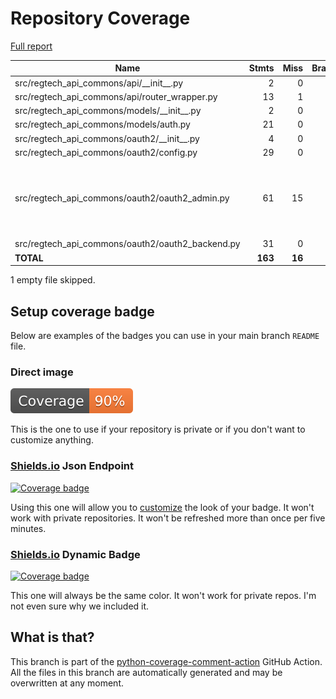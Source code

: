 # Repository Coverage

[Full report](https://htmlpreview.github.io/?https://github.com/cfpb/regtech-api-commons/blob/python-coverage-comment-action-data/htmlcov/index.html)

| Name                                                |    Stmts |     Miss |   Branch |   BrPart |   Cover |   Missing |
|---------------------------------------------------- | -------: | -------: | -------: | -------: | ------: | --------: |
| src/regtech\_api\_commons/api/\_\_init\_\_.py       |        2 |        0 |        0 |        0 |    100% |           |
| src/regtech\_api\_commons/api/router\_wrapper.py    |       13 |        1 |        2 |        1 |     87% |        12 |
| src/regtech\_api\_commons/models/\_\_init\_\_.py    |        2 |        0 |        0 |        0 |    100% |           |
| src/regtech\_api\_commons/models/auth.py            |       21 |        0 |       10 |        0 |    100% |           |
| src/regtech\_api\_commons/oauth2/\_\_init\_\_.py    |        4 |        0 |        0 |        0 |    100% |           |
| src/regtech\_api\_commons/oauth2/config.py          |       29 |        0 |        2 |        0 |    100% |           |
| src/regtech\_api\_commons/oauth2/oauth2\_admin.py   |       61 |       15 |        8 |        3 |     74% |37-38, 41->44, 49-51, 58, 62-64, 69-70, 75-77, 84 |
| src/regtech\_api\_commons/oauth2/oauth2\_backend.py |       31 |        0 |        4 |        1 |     97% |    29->38 |
|                                           **TOTAL** |  **163** |   **16** |   **26** |    **5** | **89%** |           |

1 empty file skipped.


## Setup coverage badge

Below are examples of the badges you can use in your main branch `README` file.

### Direct image

[![Coverage badge](https://raw.githubusercontent.com/cfpb/regtech-api-commons/python-coverage-comment-action-data/badge.svg)](https://htmlpreview.github.io/?https://github.com/cfpb/regtech-api-commons/blob/python-coverage-comment-action-data/htmlcov/index.html)

This is the one to use if your repository is private or if you don't want to customize anything.

### [Shields.io](https://shields.io) Json Endpoint

[![Coverage badge](https://img.shields.io/endpoint?url=https://raw.githubusercontent.com/cfpb/regtech-api-commons/python-coverage-comment-action-data/endpoint.json)](https://htmlpreview.github.io/?https://github.com/cfpb/regtech-api-commons/blob/python-coverage-comment-action-data/htmlcov/index.html)

Using this one will allow you to [customize](https://shields.io/endpoint) the look of your badge.
It won't work with private repositories. It won't be refreshed more than once per five minutes.

### [Shields.io](https://shields.io) Dynamic Badge

[![Coverage badge](https://img.shields.io/badge/dynamic/json?color=brightgreen&label=coverage&query=%24.message&url=https%3A%2F%2Fraw.githubusercontent.com%2Fcfpb%2Fregtech-api-commons%2Fpython-coverage-comment-action-data%2Fendpoint.json)](https://htmlpreview.github.io/?https://github.com/cfpb/regtech-api-commons/blob/python-coverage-comment-action-data/htmlcov/index.html)

This one will always be the same color. It won't work for private repos. I'm not even sure why we included it.

## What is that?

This branch is part of the
[python-coverage-comment-action](https://github.com/marketplace/actions/python-coverage-comment)
GitHub Action. All the files in this branch are automatically generated and may be
overwritten at any moment.
